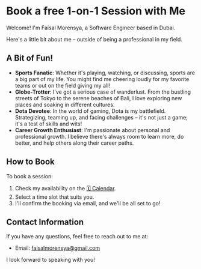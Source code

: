 # Book a free 1-on-1 Session with Me

Welcome! I'm Faisal Morensya, a Software Engineer based in Dubai.

Here's a little bit about me – outside of being a professional in my field.

## A Bit of Fun!
- **Sports Fanatic**: Whether it's playing, watching, or discussing, sports are a big part of my life. You might find me cheering loudly for my favorite teams or out on the field giving my all!
- **Globe-Trotter**: I've got a serious case of wanderlust. From the bustling streets of Tokyo to the serene beaches of Bali, I love exploring new places and soaking in different cultures.
- **Dota Devotee**: In the world of gaming, Dota is my battlefield. Strategizing, teaming up, and facing challenges – it's not just a game; it's a test of skills and wits!
- **Career Growth Enthusiast**: I'm passionate about personal and professional growth. I believe there's always room to learn more, do better, and help others along their career paths.


## How to Book
To book a session:
1. Check my availability on the [🗓️ Calendar](https://calendar.app.google/hMpnAcCGk4bDU2xg8).
2. Select a time slot that suits you.
3. I'll confirm the booking via email, and we'll be all set to go!

## Contact Information
If you have any questions, feel free to reach out to me at:
- Email: [faisalmorensya@gmail.com](mailto:faisalmorensya@gmail.com)

I look forward to speaking with you!
